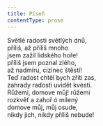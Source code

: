 ```yaml
---
title: Píseň
contentType: prose
---
```


Světlé radosti světlých dnů,  
příliš, až příliš mnoho  
jsem zažil lidského hoře!  
příliš jsem poznal zlého,  
až nadmíru, cizinec štěstí!  
Teď radost chtěl bych zříti zas,  
zahrady radosti uvidět kvésti.  
Růžemi, domove můj! růžemi  
rozkvěť a zahoř ó milený  
domove můj, můj osude,  
nikdy jich, nikdy příliš nebude!
